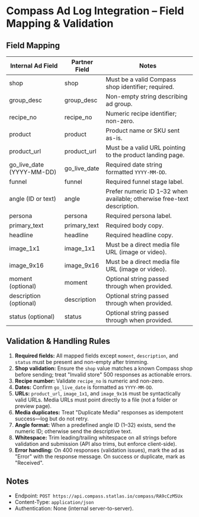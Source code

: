 # Compass Ad Log Integration – Field Mapping & Validation

## Field Mapping
| Internal Ad Field | Partner Field | Notes |
|-------------------|---------------|-------|
| shop | shop | Must be a valid Compass shop identifier; required. |
| group_desc | group_desc | Non-empty string describing ad group. |
| recipe_no | recipe_no | Numeric recipe identifier; non-zero. |
| product | product | Product name or SKU sent as-is. |
| product_url | product_url | Must be a valid URL pointing to the product landing page. |
| go_live_date (YYYY-MM-DD) | go_live_date | Required date string formatted `YYYY-MM-DD`. |
| funnel | funnel | Required funnel stage label. |
| angle (ID or text) | angle | Prefer numeric ID 1–32 when available; otherwise free-text description. |
| persona | persona | Required persona label. |
| primary_text | primary_text | Required body copy. |
| headline | headline | Required headline copy. |
| image_1x1 | image_1x1 | Must be a direct media file URL (image or video). |
| image_9x16 | image_9x16 | Must be a direct media file URL (image or video). |
| moment (optional) | moment | Optional string passed through when provided. |
| description (optional) | description | Optional string passed through when provided. |
| status (optional) | status | Optional string passed through when provided. |

## Validation & Handling Rules
1. **Required fields:** All mapped fields except `moment`, `description`, and `status` must be present and non-empty after trimming.
2. **Shop validation:** Ensure the `shop` value matches a known Compass shop before sending; treat "Invalid store" 500 responses as actionable errors.
3. **Recipe number:** Validate `recipe_no` is numeric and non-zero.
4. **Dates:** Confirm `go_live_date` is formatted as `YYYY-MM-DD`.
5. **URLs:** `product_url`, `image_1x1`, and `image_9x16` must be syntactically valid URLs. Media URLs must point directly to a file (not a folder or preview page).
6. **Media duplicates:** Treat "Duplicate Media" responses as idempotent success—log but do not retry.
7. **Angle format:** When a predefined angle ID (1–32) exists, send the numeric ID; otherwise send the descriptive text.
8. **Whitespace:** Trim leading/trailing whitespace on all strings before validation and submission (API also trims, but enforce client-side).
9. **Error handling:** On 400 responses (validation issues), mark the ad as "Error" with the response message. On success or duplicate, mark as "Received".

## Notes
- Endpoint: `POST https://api.compass.statlas.io/compass/RA9cCzM5Ux`
- Content-Type: `application/json`
- Authentication: None (internal server-to-server).
